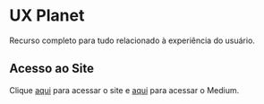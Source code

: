 # UX Planet

Recurso completo para tudo relacionado à experiência do usuário.

## Acesso ao Site

Clique [aqui](https://uxplanet.org) para acessar o site e [aqui](https://medium.com/@uxplanet) para acessar o Medium.